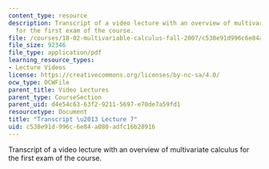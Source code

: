 ```yaml
---
content_type: resource
description: Transcript of a video lecture with an overview of multivariate calculus
  for the first exam of the course.
file: /courses/18-02-multivariable-calculus-fall-2007/c538e91d996c6e84a080adfc16b28916_18_022007L07.pdf
file_size: 92346
file_type: application/pdf
learning_resource_types:
- Lecture Videos
license: https://creativecommons.org/licenses/by-nc-sa/4.0/
ocw_type: OCWFile
parent_title: Video Lectures
parent_type: CourseSection
parent_uid: d4e54c63-63f2-9211-5697-e70de7a59fd1
resourcetype: Document
title: "Transcript \u2013 Lecture 7"
uid: c538e91d-996c-6e84-a080-adfc16b28916
---
```

Transcript of a video lecture with an overview of multivariate calculus for the first exam of the course.